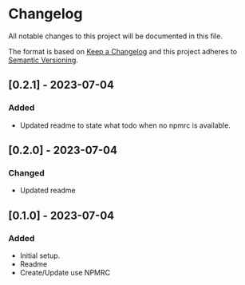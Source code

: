 # Changelog
All notable changes to this project will be documented in this file.

The format is based on [Keep a Changelog](http://keepachangelog.com/)
and this project adheres to [Semantic Versioning](http://semver.org/).

## [0.2.1] - 2023-07-04
### Added
- Updated readme to state what todo when no npmrc is available.

## [0.2.0] - 2023-07-04
### Changed
- Updated readme

## [0.1.0] - 2023-07-04
### Added
- Initial setup.
- Readme
- Create/Update use NPMRC

